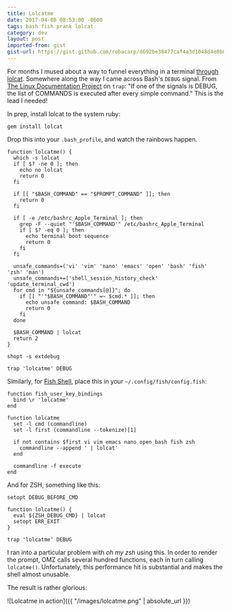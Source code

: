 ```yaml
---
title: Lolcatme
date: 2017-04-08 08:53:00 -0600
tags: bash fish prank lolcat
category: dev
layout: post
imported-from: gist
gist-url: https://gist.github.com/robacarp/d692be38477caf4a3d1048d4e8b8b9ca
---
```


For months I mused about a way to funnel everything in a terminal [through lolcat](https://github.com/busyloop/lolcat). Somewhere along the way I came across Bash's `DEBUG` signal. From [The Linux Documentation Project](http://tldp.org/LDP/Bash-Beginners-Guide/html/sect_12_02.html) on `trap`: "If one of the signals is DEBUG, the list of COMMANDS is executed after every simple command." This is the lead I needed!

In prep, install lolcat to the system ruby:

    gem install lolcat

Drop this into your `.bash_profile`, and watch the rainbows happen.

    function lolcatme() {
      which -s lolcat
      if [ $? -ne 0 ]; then
        echo no lolcat
        return 0
      fi

      if [[ "$BASH_COMMAND" == "$PROMPT_COMMAND" ]]; then
        return 0
      fi

      if [ -e /etc/bashrc_Apple_Terminal ]; then
        grep -F --quiet "'$BASH_COMMAND'" /etc/bashrc_Apple_Terminal
        if [ $? -eq 0 ]; then
          echo terminal boot sequence
          return 0
        fi
      fi

      unsafe_commands=('vi' 'vim' 'nano' 'emacs' 'open' 'bash' 'fish' 'zsh' 'man')
      unsafe_commands+=('shell_session_history_check' 'update_terminal_cwd')
      for cmd in "${unsafe_commands[@]}"; do
        if [[ "'"$BASH_COMMAND"'" =~ $cmd.* ]]; then
          echo unsafe command: $BASH_COMMAND
          return 0
        fi
      done

      $BASH_COMMAND | lolcat
      return 2
    }

    shopt -s extdebug

    trap 'lolcatme' DEBUG


Similarly, for [Fish Shell](https://fishshell.com/), place this in your `~/.config/fish/config.fish`:

    function fish_user_key_bindings
      bind \r 'lolcatme'
    end

    function lolcatme
      set -l cmd (commandline)
      set -l first (commandline --tokenize)[1]

      if not contains $first vi vim emacs nano open bash fish zsh
        commandline --append ' | lolcat'
      end

      commandline -f execute
    end

And for ZSH, something like this:

    setopt DEBUG_BEFORE_CMD

    function lolcatme() {
      eval ${ZSH_DEBUG_CMD} | lolcat
      setopt ERR_EXIT
    }

    trap 'lolcatme' DEBUG

I ran into a particular problem with _oh my zsh_ using this. In order to render the prompt, OMZ calls several hundred functions, each in turn calling `lolcatme()`. Unfortunately, this performance hit is substantial and makes the shell almost unusable.

The result is rather glorious:

![Lolcatme in action]({{ "/images/lolcatme.png" | absolute_url }})
